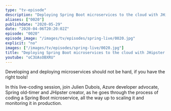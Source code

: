 ```yaml
---
type: "tv-episode"
description: "Deploying Spring Boot microservices to the cloud with JHipster and Azure"
aliases: ["0020"]
publishdate: "2020-05-29"
date: "2020-04-06T20:20:02Z"
episode: "0020"
episode_image: "/images/tv/episodes/spring-live/0020.jpg"
explicit: "no"
images: ["/images/tv/episodes/spring-live/0020.jpg"]
title: "Deploying Spring Boot microservices to the cloud with JHipster and Azure"
youtube: "oC3UAsOBXRU"
---
```


Developing and deploying microservices should not be hard, if you have the right tools!

In this live-coding session, join Julien Dubois, Azure developer advocate, Spring old-timer and JHipster creator, as he goes through the process of coding a Spring Boot microservice, all the way up to scaling it and monitoring it in production.

